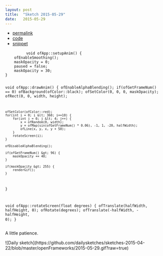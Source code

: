 ```yaml
---
layout: post
title:  "Sketch 2015-05-29"
date:   2015-05-29
---
```

<div class="code">
    <ul>
		<li><a href="{% post_url 2015-05-29-sketch %}">permalink</a></li>
		<li><a href="https://github.com/dailysketches/dailySketches/tree/master/sketches/2015-05-29">code</a></li>
		<li><a href="#" class="snippet-button">snippet</a></li>
	</ul>
    <pre class="snippet">
        <code class="cpp">void ofApp::setupAnim() {
    ofEnableSmoothing();
    maskOpacity = 0;
    paused = false;
    maskOpacity = 30;
}

void ofApp::drawAnim() {
    ofEnableAlphaBlending();
    if(ofGetFrameNum() == 0) ofBackground(ofColor::black);
    ofSetColor(0, 0, 0, maskOpacity);
    ofRect(0, 0, width, height);
    
    ofSetColor(ofColor::red);
    for(int i = 0; i &lt; 360; i+=10) {
        for(int j = 0; j &lt; 4; j++) {
            x = ofRandom(0, width);
            y = ofMap(sin(ofGetFrameNum() * 0.06), -1, 1, -20, halfWidth);
            ofLine(x, y, x, y + 50);
        }
        rotateScreen(i);
    }
    
    ofDisableAlphaBlending();
    
    if(ofGetFrameNum() &gt; 96) {
        maskOpacity += 40;
    }
    
    if(maskOpacity &gt; 255) {
        renderGif();
    }
}

void ofApp::rotateScreen(float degrees) {
    ofTranslate(halfWidth, halfHeight, 0);
    ofRotate(degrees);
    ofTranslate(-halfWidth, -halfHeight, 0);
}</code>
    </pre>
</div>
<p class="description">A little patience.</p>
![Daily sketch](https://github.com/dailysketches/sketches-2015-04-22/blob/master/openFrameworks/2015-05-29.gif?raw=true)
